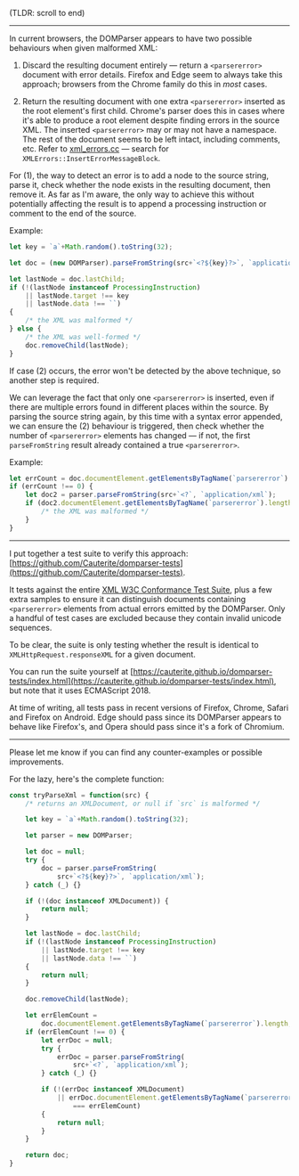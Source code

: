 (TLDR: scroll to end)

---

In current browsers, the DOMParser appears to have two possible behaviours when given malformed XML:

1. Discard the resulting document entirely — return a `<parsererror>` document with error details. Firefox and Edge seem to always take this approach; browsers from the Chrome family do this in *most* cases.

2. Return the resulting document with one extra `<parsererror>` inserted as the root element's first child. Chrome's parser does this in cases where it's able to produce a root element despite finding errors in the source XML. The inserted `<parsererror>` may or may not have a namespace. The rest of the document seems to be left intact, including comments, etc. Refer to [xml_errors.cc](https://cs.chromium.org/chromium/src/third_party/blink/renderer/core/xml/parser/xml_errors.cc) — search for `XMLErrors::InsertErrorMessageBlock`.

For (1), the way to detect an error is to add a node to the source string, parse it, check whether the node exists in the resulting document, then remove it. As far as I'm aware, the only way to achieve this without potentially affecting the result is to append a processing instruction or comment to the end of the source.

Example:

```javascript
let key = `a`+Math.random().toString(32);

let doc = (new DOMParser).parseFromString(src+`<?${key}?>`, `application/xml`);

let lastNode = doc.lastChild;
if (!(lastNode instanceof ProcessingInstruction)
	|| lastNode.target !== key
	|| lastNode.data !== ``)
{
	/* the XML was malformed */
} else {
	/* the XML was well-formed */
	doc.removeChild(lastNode);
}
```

If case (2) occurs, the error won't be detected by the above technique, so another step is required.

We can leverage the fact that only one `<parsererror>` is inserted, even if there are multiple errors found in different places within the source. By parsing the source string again, by this time with a syntax error appended, we can ensure the (2) behaviour is triggered, then check whether the number of `<parsererror>` elements has changed — if not, the first `parseFromString` result already contained a true `<parsererror>`.

Example:

```javascript
let errCount = doc.documentElement.getElementsByTagName(`parsererror`).length;
if (errCount !== 0) {
	let doc2 = parser.parseFromString(src+`<?`, `application/xml`);
	if (doc2.documentElement.getElementsByTagName(`parsererror`).length === errCount) {
		/* the XML was malformed */
	}
}
```

---

I put together a test suite to verify this approach: [https://github.com/Cauterite/domparser-tests](https://github.com/Cauterite/domparser-tests).

It tests against the entire [XML W3C Conformance Test Suite](https://www.w3.org/XML/Test/xmlconf-20080827.html), plus a few extra samples to ensure it can distinguish documents containing `<parsererror>` elements from actual errors emitted by the DOMParser. Only a handful of test cases are excluded because they contain invalid unicode sequences.

To be clear, the suite is only testing whether the result is identical to `XMLHttpRequest.responseXML` for a given document.

You can run the suite yourself at [https://cauterite.github.io/domparser-tests/index.html](https://cauterite.github.io/domparser-tests/index.html), but note that it uses ECMAScript 2018.

At time of writing, all tests pass in recent versions of Firefox, Chrome, Safari and Firefox on Android.
Edge should pass since its DOMParser appears to behave like Firefox's, and Opera should pass since it's a fork of Chromium.

---

Please let me know if you can find any counter-examples or possible improvements.

For the lazy, here's the complete function:

```javascript
const tryParseXml = function(src) {
	/* returns an XMLDocument, or null if `src` is malformed */

	let key = `a`+Math.random().toString(32);

	let parser = new DOMParser;

	let doc = null;
	try {
		doc = parser.parseFromString(
			src+`<?${key}?>`, `application/xml`);
	} catch (_) {}

	if (!(doc instanceof XMLDocument)) {
		return null;
	}

	let lastNode = doc.lastChild;
	if (!(lastNode instanceof ProcessingInstruction)
		|| lastNode.target !== key
		|| lastNode.data !== ``)
	{
		return null;
	}

	doc.removeChild(lastNode);

	let errElemCount =
		doc.documentElement.getElementsByTagName(`parsererror`).length;
	if (errElemCount !== 0) {
		let errDoc = null;
		try {
			errDoc = parser.parseFromString(
				src+`<?`, `application/xml`);
		} catch (_) {}

		if (!(errDoc instanceof XMLDocument)
			|| errDoc.documentElement.getElementsByTagName(`parsererror`).length
				=== errElemCount)
		{
			return null;
		}
	}

	return doc;
}
```
